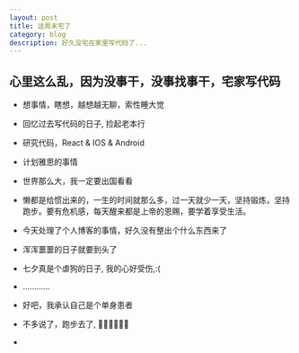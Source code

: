 ```yaml
---
layout: post
title: 这周末宅了
category: blog
description: 好久没宅在家里写代码了...
---
```


## 心里这么乱，因为没事干，没事找事干，宅家写代码

*  想事情，瞎想，越想越无聊，索性睡大觉
*  回忆过去写代码的日子, 捡起老本行 
*  研究代码，React & IOS & Android
*  计划雅思的事情
*  世界那么大，我一定要出国看看
*  懒都是给惯出来的，一生的时间就那么多，过一天就少一天，坚持锻炼，坚持跑步。要有危机感，每天醒来都是上帝的恩赐，要学着享受生活。
*  今天处理了个人博客的事情，好久没有整出个什么东西来了
*  浑浑噩噩的日子就要到头了
*  七夕真是个虐狗的日子, 我的心好受伤,:(
*  ............
*  好吧，我承认自己是个单身患者
*  不多说了，跑步去了, 🏃🏃🏃🏃🏃🏃





*
